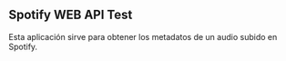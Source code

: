 ## Spotify WEB API Test

Esta aplicación sirve para obtener los metadatos de un audio subido en Spotify.
